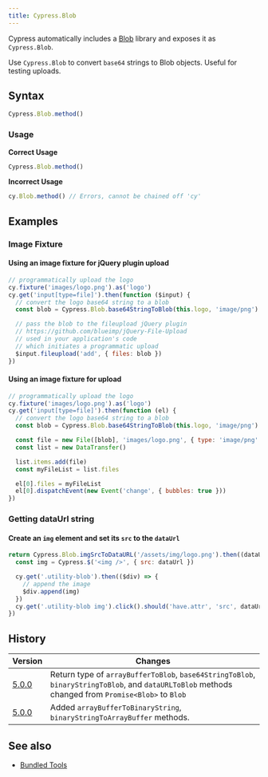 ```yaml
---
title: Cypress.Blob
---
```


Cypress automatically includes a [Blob](https://github.com/nolanlawson/blob-util) library and exposes it as `Cypress.Blob`.

Use `Cypress.Blob` to convert `base64` strings to Blob objects. Useful for testing uploads.

## Syntax

```javascript
Cypress.Blob.method()
```

### Usage

**<Icon name="check-circle" color="green"></Icon> Correct Usage**

```javascript
Cypress.Blob.method()
```

**<Icon name="exclamation-triangle" color="red"></Icon> Incorrect Usage**

```javascript
cy.Blob.method() // Errors, cannot be chained off 'cy'
```

## Examples

### Image Fixture

#### Using an image fixture for jQuery plugin upload

```javascript
// programmatically upload the logo
cy.fixture('images/logo.png').as('logo')
cy.get('input[type=file]').then(function ($input) {
  // convert the logo base64 string to a blob
  const blob = Cypress.Blob.base64StringToBlob(this.logo, 'image/png')

  // pass the blob to the fileupload jQuery plugin
  // https://github.com/blueimp/jQuery-File-Upload
  // used in your application's code
  // which initiates a programmatic upload
  $input.fileupload('add', { files: blob })
})
```

#### Using an image fixture for upload

```javascript
// programmatically upload the logo
cy.fixture('images/logo.png').as('logo')
cy.get('input[type=file]').then(function (el) {
  // convert the logo base64 string to a blob
  const blob = Cypress.Blob.base64StringToBlob(this.logo, 'image/png')

  const file = new File([blob], 'images/logo.png', { type: 'image/png' })
  const list = new DataTransfer()

  list.items.add(file)
  const myFileList = list.files

  el[0].files = myFileList
  el[0].dispatchEvent(new Event('change', { bubbles: true }))
})
```

### Getting dataUrl string

#### Create an `img` element and set its `src` to the `dataUrl`

```javascript
return Cypress.Blob.imgSrcToDataURL('/assets/img/logo.png').then((dataUrl) => {
  const img = Cypress.$('<img />', { src: dataUrl })

  cy.get('.utility-blob').then(($div) => {
    // append the image
    $div.append(img)
  })
  cy.get('.utility-blob img').click().should('have.attr', 'src', dataUrl)
})
```

## History

| Version                               | Changes                                                                                                                                            |
| ------------------------------------- | -------------------------------------------------------------------------------------------------------------------------------------------------- |
| [5.0.0](/guides/references/changelog) | Return type of `arrayBufferToBlob`, `base64StringToBlob`, `binaryStringToBlob`, and `dataURLToBlob` methods changed from `Promise<Blob>` to `Blob` |
| [5.0.0](/guides/references/changelog) | Added `arrayBufferToBinaryString`, `binaryStringToArrayBuffer` methods.                                                                            |

## See also

- [Bundled Tools](/guides/references/bundled-tools)
